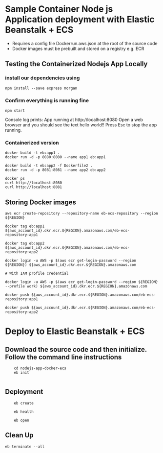 # Sample Container Node js Application deployment with Elastic Beanstalk + ECS

- Requires a config file Dockerrun.aws.json at the root of the source code
- Docker images must be prebuilt and stored on a registry e.g. ECR

## Testing the Containerized Nodejs App Locally

### install our dependencies using 

`npm install --save express morgan`

### Confirm everything is running fine

`npm start`

Console log prints: App running at http://localhost:8080
Open a web browser and you should see the text hello world!!
Press Esc to stop the app running.  

### Containerized version

```
docker build -t eb:app1 .
docker run -d -p 8080:8080 --name app1 eb:app1

docker build -t eb:app2 -f Dockerfile2 .
docker run -d -p 8081:8081 --name app2 eb:app2

docker ps
curl http://localhost:8080
curl http://localhost:8081
```

## Storing Docker images
```
aws ecr create-repository --repository-name eb-ecs-repository --region ${REGION}

docker tag eb:app1 ${aws_account_id}.dkr.ecr.${REGION}.amazonaws.com/eb-ecs-repository:app1

docker tag eb:app2 ${aws_account_id}.dkr.ecr.${REGION}.amazonaws.com/eb-ecs-repository:app2

docker login -u AWS -p $(aws ecr get-login-password --region ${REGION}) ${aws_account_id}.dkr.ecr.${REGION}.amazonaws.com

# With IAM profile credential

docker login -u AWS -p $(aws ecr get-login-password --region ${REGION} --profile work) ${aws_account_id}.dkr.ecr.${REGION}.amazonaws.com

docker push ${aws_account_id}.dkr.ecr.${REGION}.amazonaws.com/eb-ecs-repository:app1

docker push ${aws_account_id}.dkr.ecr.${REGION}.amazonaws.com/eb-ecs-repository:app2
```
# Deploy to Elastic Beanstalk + ECS

## Download the source code and then initialize. Follow the command line instructions

```
    cd nodejs-app-docker-ecs
    eb init
    
```


## Deployment

```
    eb create

    eb health 
    
    eb open
 ```

## Clean Up

```
eb terminate --all
```